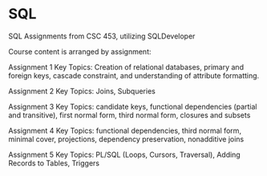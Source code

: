 # SQL
SQL Assignments from CSC 453, utilizing SQLDeveloper

Course content is arranged by assignment:

Assignment 1
Key Topics: Creation of relational databases, primary and foreign keys, cascade constraint, and understanding of attribute formatting.

Assignment 2
Key Topics: Joins, Subqueries

Assignment 3
Key Topics: candidate keys, functional dependencies (partial and transitive), first normal form, third normal form, closures and subsets

Assignment 4
Key Topics: functional dependencies, third normal form, minimal cover, projections, dependency preservation, nonadditive joins

Assignment 5
Key Topics: PL/SQL (Loops, Cursors, Traversal), Adding Records to Tables, Triggers




